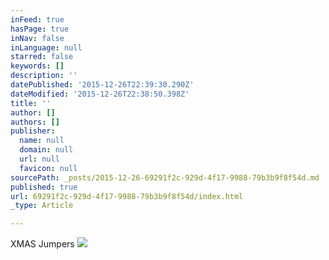 ```yaml
---
inFeed: true
hasPage: true
inNav: false
inLanguage: null
starred: false
keywords: []
description: ''
datePublished: '2015-12-26T22:39:30.290Z'
dateModified: '2015-12-26T22:38:50.398Z'
title: ''
author: []
authors: []
publisher:
  name: null
  domain: null
  url: null
  favicon: null
sourcePath: _posts/2015-12-26-69291f2c-929d-4f17-9988-79b3b9f8f54d.md
published: true
url: 69291f2c-929d-4f17-9988-79b3b9f8f54d/index.html
_type: Article

---
```

XMAS Jumpers
![](https://the-grid-user-content.s3-us-west-2.amazonaws.com/19059992-404a-4468-bf70-b179e5e6d677.png)